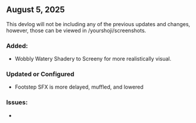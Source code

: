 
## August 5, 2025
This devlog will not be including any of the previous updates and changes, however, those can be viewed in /yourshoji/screenshots.

### Added:
- Wobbly Watery Shadery to Screeny for more realistically visual. 


### Updated or Configured
- Footstep SFX is more delayed, muffled, and lowered


### Issues:
-  
 
 